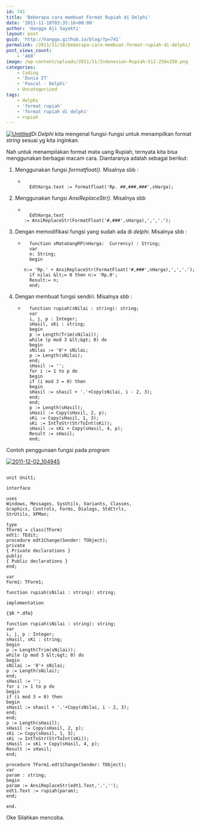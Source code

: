 ```yaml
---
id: 741
title: 'Beberapa cara membuat Format Rupiah di Delphi'
date: '2011-11-18T03:35:16+00:00'
author: 'Hangga Aji Sayekti'
layout: post
guid: 'http://hangga.github.io/blog/?p=741'
permalink: /2011/11/18/beberapa-cara-membuat-format-rupiah-di-delphi/
post_views_count:
    - '460'
image: /wp-content/uploads/2011/11/Indonesian-Rupiah-512-250x250.png
categories:
    - Coding
    - 'Dunia IT'
    - 'Pascal - Delphi'
    - Uncategorized
tags:
    - delphi
    - 'format rupiah'
    - 'format rupiah di delphi'
    - rupiah
---
```


[![](http://hangga.github.io/blog/wp-content/uploads/2011/12/Untitled.png "Untitled")](http://hangga.github.io/blog/wp-content/uploads/2011/12/Untitled.png)Di *Delphi* kita mengenal fungsi-fungsi untuk menampilkan format *string* sesuai yg kita inginkan.

Nah untuk menampilakan format mata uang Rupiah, ternyata kita bisa menggunakan berbagai macam cara. Diantaranya adalah sebagai berikut:

1. Menggunakan fungsi *formatfloat().* Misalnya sbb : 
    - ```
        
        EdtHarga.text := formatfloat('Rp. ##,###,###',sHarga);
        ```
2. Menggunakan fungsi *AnsiReplaceStr().* Misalnya sbb 
    - ```
        
        EdtHarga.text := AnsiReplaceStr(FormatFloat('#,###',sHarga),',','.');
        ```
3. Dengan memodifikasi fungsi yang sudah ada di *delphi.* Misalnya sbb : 
    - ```
        function sMataUangRP(nHarga:  Currency) : String;
        var
        n: String;
        begin
        n:= 'Rp.' + AnsiReplaceStr(FormatFloat('#,###',nHarga),',','.');
        if nilai &lt;= 0 then n:= 'Rp.0';
        Result:= n;
        end;
        ```
4. Dengan membuat fungsi sendiri. Misalnya sbb : 
    - ```
        function rupiah(sNilai : string): string;
        var
        i, j, p : Integer;
        sHasil, sKi : string;
        begin
        p := Length(Trim(sNilai));
        while (p mod 3 &lt;&gt; 0) do
        begin
        sNilai := '0'+ sNilai;
        p := Length(sNilai);
        end;
        sHasil := '';
        for i := 1 to p do
        begin
        if (i mod 3 = 0) then
        begin
        sHasil := shasil + '.'+Copy(sNilai, i - 2, 3);
        end;
        end;
        p := Length(sHasil);
        sHasil := Copy(sHasil, 2, p);
        sKi := Copy(sHasil, 1, 3);
        sKi := IntToStr(StrToInt(sKi));
        sHasil := sKi + Copy(sHasil, 4, p);
        Result := sHasil;
        end;
        ```

Contoh penggunaan fungsi pada program

[![](http://hangga.github.io/blog/wp-content/uploads/2011/12/2011-12-02_104945.png "2011-12-02_104945")](http://hangga.github.io/blog/wp-content/uploads/2011/12/2011-12-02_104945.png)

```

unit Unit1;

interface

uses
Windows, Messages, SysUtils, Variants, Classes,
Graphics, Controls, Forms, Dialogs, StdCtrls,
StrUtils, XPMan;

type
TForm1 = class(TForm)
edt1: TEdit;
procedure edt1Change(Sender: TObject);
private
{ Private declarations }
public
{ Public declarations }
end;

var
Form1: TForm1;

function rupiah(sNilai : string): string;

implementation

{$R *.dfm}

function rupiah(sNilai : string): string;
var
i, j, p : Integer;
sHasil, sKi : string;
begin
p := Length(Trim(sNilai));
while (p mod 3 &lt;&gt; 0) do
begin
sNilai := '0'+ sNilai;
p := Length(sNilai);
end;
sHasil := '';
for i := 1 to p do
begin
if (i mod 3 = 0) then
begin
sHasil := shasil + '.'+Copy(sNilai, i - 2, 3);
end;
end;
p := Length(sHasil);
sHasil := Copy(sHasil, 2, p);
sKi := Copy(sHasil, 1, 3);
sKi := IntToStr(StrToInt(sKi));
sHasil := sKi + Copy(sHasil, 4, p);
Result := sHasil;
end;

procedure TForm1.edt1Change(Sender: TObject);
var
param : string;
begin
param := AnsiReplaceStr(edt1.Text,'.','');
edt1.Text := rupiah(param);
end;

end.
```

Oke Silahkan mencoba.